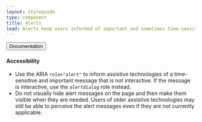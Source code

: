 ```yaml
---
layout: styleguide
type: component
title: Alerts
lead: Alerts keep users informed of important and sometimes time-sensitive changes.
---
```


<div class="usa-accordion-bordered usa-accordion-docs">
  <button class="usa-button-unstyled usa-accordion-button"
      aria-expanded="true" aria-controls="collapsible-0">
    Documentation
  </button>
  <div id="collapsible-0" aria-hidden="false" class="usa-accordion-content">
    <h4 class="usa-heading">Accessibility</h4>
    <ul class="usa-content-list">
      <li>Use the ARIA <em class="em-yellow-bg"><code>role=<wbr>"alert"</code></em> to inform assistive technologies of a time-sensitive and important message that is not interactive. If the message is interactive, use the <em class="em-yellow-bg"><code>alertdialog</code></em> role instead.
      <li>Do not visually hide alert messages on the page and then make them visible when they are needed. Users of older assistive technologies may still be able to perceive the alert messages even if they are not currently applicable.</li>
    </ul>
  </div>
</div>
